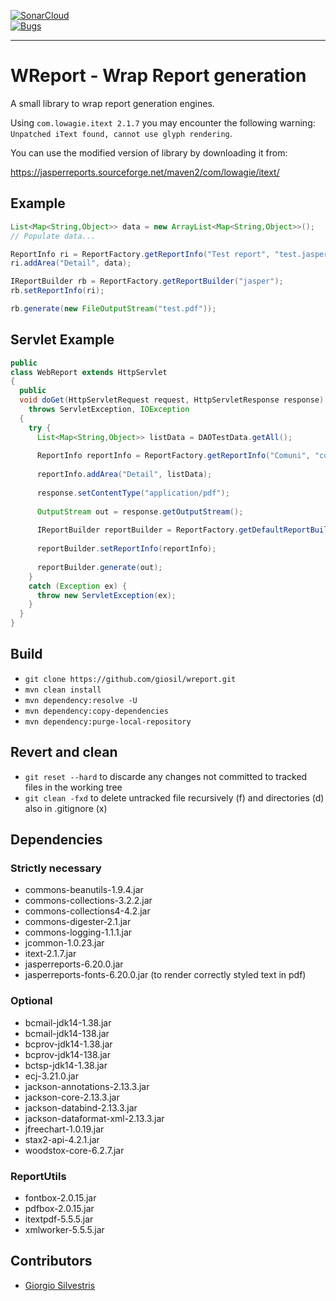 [![SonarCloud](https://sonarcloud.io/images/project_badges/sonarcloud-black.svg)](https://sonarcloud.io/summary/new_code?id=giosil_wreport)
<br/>
[![Bugs](https://sonarcloud.io/api/project_badges/measure?project=giosil_wreport&metric=bugs)](https://sonarcloud.io/summary/new_code?id=giosil_wreport)

---

# WReport - Wrap Report generation

A small library to wrap report generation engines.

Using `com.lowagie.itext 2.1.7` you may encounter the following warning: `Unpatched iText found, cannot use glyph rendering`.

You can use the modified version of library by downloading it from:

https://jasperreports.sourceforge.net/maven2/com/lowagie/itext/

## Example

```java
List<Map<String,Object>> data = new ArrayList<Map<String,Object>>();
// Populate data...

ReportInfo ri = ReportFactory.getReportInfo("Test report", "test.jasper");
ri.addArea("Detail", data);

IReportBuilder rb = ReportFactory.getReportBuilder("jasper");
rb.setReportInfo(ri);

rb.generate(new FileOutputStream("test.pdf"));
```

## Servlet Example
```java
public 
class WebReport extends HttpServlet
{
  public 
  void doGet(HttpServletRequest request, HttpServletResponse response) 
    throws ServletException, IOException 
  {
    try {
      List<Map<String,Object>> listData = DAOTestData.getAll();
      
      ReportInfo reportInfo = ReportFactory.getReportInfo("Comuni", "comuni.jasper");
      
      reportInfo.addArea("Detail", listData);
      
      response.setContentType("application/pdf");
      
      OutputStream out = response.getOutputStream();
      
      IReportBuilder reportBuilder = ReportFactory.getDefaultReportBuilder();
      
      reportBuilder.setReportInfo(reportInfo);
      
      reportBuilder.generate(out);
    } 
    catch (Exception ex) {
      throw new ServletException(ex);
    }
  }
}
```

## Build

- `git clone https://github.com/giosil/wreport.git`
- `mvn clean install`
- `mvn dependency:resolve -U`
- `mvn dependency:copy-dependencies`
- `mvn dependency:purge-local-repository`

## Revert and clean 

- `git reset --hard` to discarde any changes not committed to tracked files in the working tree
- `git clean -fxd` to delete untracked file recursively (f) and directories (d) also in .gitignore (x)

## Dependencies

### Strictly necessary

- commons-beanutils-1.9.4.jar
- commons-collections-3.2.2.jar
- commons-collections4-4.2.jar
- commons-digester-2.1.jar
- commons-logging-1.1.1.jar
- jcommon-1.0.23.jar
- itext-2.1.7.jar
- jasperreports-6.20.0.jar
- jasperreports-fonts-6.20.0.jar (to render correctly styled text in pdf)

### Optional

- bcmail-jdk14-1.38.jar
- bcmail-jdk14-138.jar
- bcprov-jdk14-1.38.jar
- bcprov-jdk14-138.jar
- bctsp-jdk14-1.38.jar
- ecj-3.21.0.jar
- jackson-annotations-2.13.3.jar
- jackson-core-2.13.3.jar
- jackson-databind-2.13.3.jar
- jackson-dataformat-xml-2.13.3.jar
- jfreechart-1.0.19.jar
- stax2-api-4.2.1.jar
- woodstox-core-6.2.7.jar

### ReportUtils

- fontbox-2.0.15.jar
- pdfbox-2.0.15.jar
- itextpdf-5.5.5.jar
- xmlworker-5.5.5.jar

## Contributors

* [Giorgio Silvestris](https://github.com/giosil)
